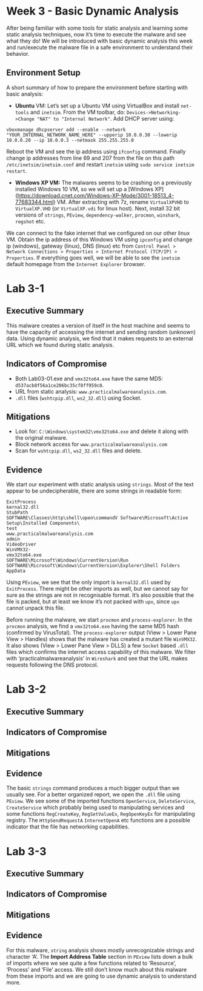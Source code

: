 # Week 3 - Basic Dynamic Analysis 

After being familiar with some tools for static analysis and learning some static analysis techniques, now it’s time to execute the malware and see what they do! We will be introduced with basic dynamic analysis this week and run/execute the malware file in a safe environment to understand their behavior. 

## Environment Setup

A short summary of how to prepare the environment before starting with basic analysis:

- **Ubuntu** VM: Let’s set up a Ubuntu VM using VirtualBox and install `net-tools` and `inetsim`. From the VM toolbar, do: `Devices->Networking->Change "NAT" to "Internal Network"`. Add DHCP server using:

`vboxmanage dhcpserver add --enable --network "YOUR_INTERNAL_NETWORK_NAME_HERE" --upperip 10.0.0.30 --lowerip 10.0.0.20 --ip 10.0.0.3 --netmask 255.255.255.0`

Reboot the VM and see the ip address using `ifconfig` command. Finally change ip addresses from line 69 and 207 from the file on this path `/etc/inetsim/inetsim.conf` and restart `inetsim` using `sudo service inetsim restart`.

- **Windows XP VM:** The malwares seems to be crashing on a previously installed Windows 10 VM, so we will set up a [Windows XP] (https://download.cnet.com/Windows-XP-Mode/3001-18513_4-77683344.html) VM. After extracting with 7z, rename `VirtualXPVHD` to `VirtualXP.VHD` (or `VirtualXP.vdi` for linux host). Next, install 32 bit versions of `strings`, `PEview`, `dependency-walker`, `procmon`, `winshark`, `regshot` etc.

We can connect to the fake internet that we configured on our other linux VM. Obtain the ip address of this Windows VM using `ipconfig` and change ip (windows), gateway (linux), DNS (linux) etc from `Control Panel > Network Connections > Properties > Internet Protocol (TCP/IP) > Properties`. If everything goes well, we will be able to see the `inetsim` default homepage from the `Internet Explorer` browser.

# Lab 3-1

## Executive Summary

This malware creates a version of itself in the host machine and seems to have the capacity of accessing the internet and sending random (unknown) data. Using dynamic analysis, we find that it makes requests to an external URL which we found during static analysis. 

## Indicators of Compromise

- Both Lab03-01.exe and `vmx32to64.exe` have the same MD5: `d537acb8f56a1ce206bc35cf8ff959c0`. 
- URL from static analysis: `www.practicalmalwareanalysis.com`.
- `.dll` files (`wshtcpip.dll`, `ws2_32.dll`) using Socket.

## Mitigations

- Look for: `C:\Windows\system32\vmx32to64.exe` and delete it along with the original malware.
- Block network access for `www.practicalmalwareanalysis.com`
- Scan for `wshtcpip.dll`, `ws2_32.dll` files and delete.

## Evidence

We start our experiment with static analysis using `strings`. Most of the text appear to be undecipherable, there are some strings in readable form:

```
ExitProcess
kernal32.dll
StubPath
SOFTWARE\Classes\http\shell\open\commandV Software\Microsoft\Active Setup\Installed Components\
test
www.practicalmalwareanalysis.com
admin
VideoDriver
WinVMX32-
vmx32to64.exe
SOFTWARE\Microsoft\Windows\CurrentVersion\Run SOFTWARE\Microsoft\Windows\CurrentVersion\Explorer\Shell Folders AppData
```

Using `PEview`, we see that the only import is `kernal32.dll` used by `ExitProcess`. There might be other imports as well, but we cannot say for sure as the strings are not in recognisable format. It’s also possible that the file is packed, but at least we know it’s not packed with `upx`, since `upx` cannot unpack this file. 

Before running the malware, we start `procmon` and `process-explorer`. In the `procmon` analysis, we find a `vmx32to64.exe` having the same MD5 hash (confirmed by VirusTotal). The `process-explorer` output (View > Lower Pane View > Handles) shows that the malware has created a mutant file `WinVMX32`. It also shows (View > Lower Pane View > DLLS) a few `Socket` based `.dll` files which confirms the internet access capability of this malware. We filter with ‘practicalmalwareanalysis’ in `Wireshark` and see that the URL makes requests following the DNS protocol.

# Lab 3-2

## Executive Summary



## Indicators of Compromise



## Mitigations



## Evidence

The basic `strings` command produces a much bigger output than we usually see. For a better organized report, we open the `.dll` file using `PEview`. We see some of the imported functions `OpenService`, `DeleteService`, `CreateService` which probably being used to manipulating services and some functions `RegCreateKey`, `RegSetValueEx`, `RegOpenKeyEx` for manipulating registry. The `HttpSendRequestA` `InternetOpenA` etc functions are a possible indicator that the file has networking capabilities.

# Lab 3-3

## Executive Summary



## Indicators of Compromise



## Mitigations



## Evidence

For this malware, `string` analysis shows mostly unrecognizable strings and character ‘A’. The **Import Address Table** section in `PEview` lists down a bulk of imports where we see quite a few functions related to ‘Resource’, ‘Process’ and ‘File’ access. We still don’t know much about this malware from these imports and we are going to use dynamic analysis to understand more.




